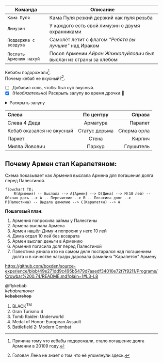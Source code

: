 
| Команда | Описание |
| --- | --- |
| `Кама Пуля` | Кама Пуля резкий дерзкий как пуля резьба |
| `Лимузин` | У каждого есть свой лимузин с двумя охранниками |
| `Поддержка с воздуха` | Самолёт летит с флагом _"Ребята вы лучшие"_ над Ираком |
| `Послать Армению нахуй` | Посол Армении _Айран Жэжкопуйлович_ был  выслан из страны за хлебом |

Кебабы подорожали[^1].  
Почему кебаб не вкусный?[^2].

[^1]: Причина тому что кебабы подорожали, стало погашение долга Армении в 20109 году.  
[^2]: Головач Лена не знает о том что её упомянули здесь.

- [ ] Добавил соль, чтобы был суп вкусный.  
- [x] _(Необязательно)_ Раскрыть залупу во время дрочки :tada:

<details>
<summary>Раскрыть залупу</summary>
Кебаб не свежий, не ешьте его.
</details>

|Слева|По центру|Справа
|:-   |   :-:   |   -:
|Слева 4 Деда|Арматура|Парапет|
|Кебаб оказался не вкусный|Статус дерьма|Сперма орла|
|Паркет|Стена|Кирпич|
|Милла Йовович|Паркур|Глушитель|

## Почему Армен стал Карапетяном:

Схема показывает как Армения выслала Армена для погашения долга перед Палестиной.

```mermaid
flowchart TD;
    R(Армения) -- Выслала --> A{Армен} --> D(Дима) --> M(10 лей) -- Обязан дать --> A -- Перечислил --> R -- Погасила долг --> P(Палестина) -- Выдала фамилию --> C(Карапетян) --> A
```

**Пошаговый план:**
1. Армения попросила займы у Палестины
2. Армена выслала Армена
3. Армен нашёл Диму и попросил у него 10 лей
4. Дима отдал 10 лей без возврата
5. Армен выслал деньги в Армению
6. Армения погасила долг перед Палестиной
7. Палестина узнала кто на самом деле постарался над погашением долга и в качестве награды даровала фамилию "Карапетян" Армену

https://github.com/boxden/source-experience/blob/49e271dd9c495b5479d7aaedf34010e72f7f9211/Programs/Crowbar%200.74/README.md?plain=1#L3-L8

<!--
<picture>
  <source media="(prefers-color-scheme: dark)" srcset="https://user-images.githubusercontent.com/25423296/163456776-7f95b81a-f1ed-45f7-b7ab-8fa810d529fa.png">
  <source media="(prefers-color-scheme: light)" srcset="https://user-images.githubusercontent.com/25423296/163456779-a8556205-d0a5-45e2-ac17-42d089e3c3f8.png">
  <img alt="Shows an illustrated sun in light mode and a moon with stars in dark mode." src="https://user-images.githubusercontent.com/25423296/163456779-a8556205-d0a5-45e2-ac17-42d089e3c3f8.png">
</picture>
-->

@flykebab  
$kebab remover$  
~~kebabershop~~

1. BLACK<sup>TM</sup>
2. Gran Turismo 4
3. Tomb Raider: Underworld
4. Medal of Honor: European Assault
5. Battlefield 2: Modern Combat